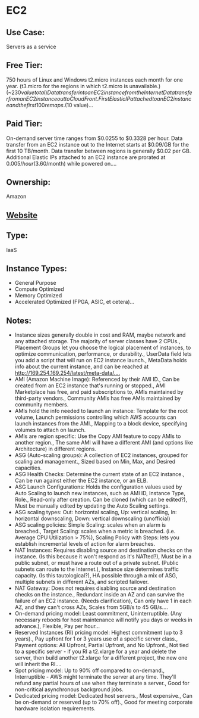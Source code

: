 # EC2

## Use Case: 

Servers as a service

## Free Tier: 

750 hours of Linux and Windows t2.micro instances each month for one year. (t3.micro for the regions in which t2.micro is unavailable.) (~$230 value total)
Data transfer into an EC2 instance from the Internet
Data transfer from an EC2 instance out to CloudFront.
First Elastic IP attached to an EC2 instance and the first 100 remaps. ($10 value)…

## Paid Tier: 

On-demand server time ranges from $0.0255 to $0.3328 per hour.
Data transfer from an EC2 instance out to the Internet starts at $0.09/GB for the first 10 TB/month.
Data transfer between regions is generally $0.02 per GB.
Additional Elastic IPs attached to an EC2 instance are prorated at $0.005/hour ($3.60/month) while powered on.…

## Ownership: 

Amazon

## [Website](https://aws.amazon.com/ec2/)

## Type: 

IaaS

## Instance Types: 
- General Purpose
- Compute Optimized
- Memory Optimized
- Accelerated Optimized (FPGA, ASIC, et cetera)…

## Notes: 
  - Instance sizes generally double in cost and RAM, maybe network and any attached storage. The majority of server classes have 2 CPUs., Placement Groups let you choose the logical placement of instances, to optimize communication, performance, or durability., UserData field lets you add a script that will run on EC2 instance launch., MetaData holds info about the current instance, and can be reached at http://169.254.169.254/latest/meta-data/.…
  - AMI (Amazon Machine Image): Referenced by their AMI ID., Can be created from an EC2 instance that's running or stopped., AMI Marketplace has free, and paid subscriptions to, AMIs maintained by third-party vendors., Community AMIs has free AMIs maintained by community members.
  - AMIs hold the info needed to launch an instance: Template for the root volume, Launch permissions controlling which AWS accounts can launch instances from the AMI., Mapping to a block device, specifying volumes to attach on launch.
  - AMIs are region specific: Use the Copy AMI feature to copy AMIs to another region., The same AMI will have a different AMI (and options like Architecture) in different regions.
  - ASG (Auto-scaling groups): A collection of EC2 instances, grouped for scaling and management., Sized based on Min, Max, and Desired capacities.
  - ASG Health Checks: Determine the current state of an EC2 instance., Can be run against either the EC2 instance, or an ELB.
  - ASG Launch Configurations: Holds the configuration values used by Auto Scaling to launch new instances, such as AMI ID, Instance Type, Role., Read-only after creation. Can be cloned (which can be edited?), Must be manually edited by updating the Auto Scaling settings.
  - ASG scaling types: Out: horizontal scaling, Up: vertical scaling, In: horizontal downscaling, Down: vertical downscaling (unofficial)
  - ASG scaling policies: Simple Scaling: scales when an alarm is breached., Target Scaling: scales when a metric is breached. (i.e. Average CPU Utilization > 75%), Scaling Policy with Steps: lets you establish incremental levels of action for alarm breaches.
  - NAT Instances: Requires disabling source and destination checks on the instance. (Is this because it won't respond as it's NATted?), Must be in a public subnet, or must have a route out of a private subnet. (Public subnets can route to the Internet.), Instance size determines traffic capacity. (Is this tautological?), HA possible through a mix of ASG, multiple subnets in different AZs, and scripted failover.
  - NAT Gateway: Does not requires disabling source and destination checks on the instance., Redundant inside an AZ and can survive the failure of an EC2 instance. (Needs clarification), Can only have 1 in each AZ, and they can't cross AZs, Scales from 5GB/s to 45 GB/s.…
  - On-demand pricing model: Least commitment, Uninterruptible. (Any necessary reboots for host maintenance will notify you days or weeks in advance.), Flexible, Pay per hour…
  - Reserved Instances (RI) pricing model: Highest commitment (up to 3 years)., Pay upfront for 1 or 3 years use of a specific server class., Payment options: All Upfront, Partial Upfront, and No Upfront., Not tied to a specific server - if you RI a t2.xlarge for a year and delete the server, then build another t2.xlarge for a different project, the new one will inherit the RI.…
  - Spot pricing model: Up to 90% off compared to on-demand., Interruptible - AWS might terminate the server at any time. They'll refund any partial hours of use when they terminate a server., Good for non-critical asynchronous background jobs.
  - Dedicated pricing model: Dedicated host servers., Most expensive., Can be on-demand or reserved (up to 70% off)., Good for meeting corporate hardware isolation requirements.
